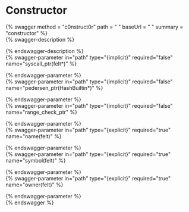 
Constructor
===========
  
{% swagger method = "c0nstruct0r" path = " " baseUrl = " " summary = "constructor" %}  
{% swagger-description %}  
  
{% endswagger-description %}  
{% swagger-parameter in="path" type="{implicit}" required="false" name="syscall_ptr(felt*)" %}  
  
{% endswagger-parameter %}  
{% swagger-parameter in="path" type="{implicit}" required="false" name="pedersen_ptr(HashBuiltin*)" %}  
  
{% endswagger-parameter %}  
{% swagger-parameter in="path" type="{implicit}" required="false" name="range_check_ptr" %}  
  
{% endswagger-parameter %}  
{% swagger-parameter in="path" type="{explicit}" required="true" name="name(felt)" %}  
  
{% endswagger-parameter %}  
{% swagger-parameter in="path" type="{explicit}" required="true" name="symbol(felt)" %}  
  
{% endswagger-parameter %}  
{% swagger-parameter in="path" type="{explicit}" required="true" name="owner(felt)" %}  
  
{% endswagger-parameter %}  
{% endswagger %}